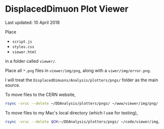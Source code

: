# DisplacedDimuon Plot Viewer

Last updated: 10 April 2018

Place

  * `script.js`
  * `styles.css`
  * `viewer.html`

in a folder called `viewer/`.

Place all `*.png` files in `viewer/img/png`, along with a `viwer/img/error.png`.

I will treat the `DisplacedDimuons/Analysis/plotters/pngs/` folder as the main source.

To move files to the CERN website,

```bash
rsync -vruc --delete ~/DDAnalysis/plotters/pngs/ ~/www/viewer/img/png/
```
To move files to my Mac's local directory (which I use for testing),

```bash
rsync -vruc --delete $CH:~/DDAnalysis/plotters/pngs/ ~/code/viewer/img/png/
```
